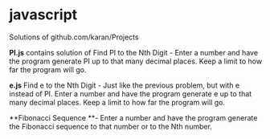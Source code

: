 # javascript
Solutions of github.com/karan/Projects 

**PI.js**
contains solution of
Find PI to the Nth Digit - Enter a number and have the program generate PI up to that many decimal places. Keep a limit to how far the program will go.


**e.js**
Find e to the Nth Digit - Just like the previous problem, but with e instead of PI. Enter a number and have the program generate e up to that many decimal places. Keep a limit to how far the program will go.

**Fibonacci Sequence **- Enter a number and have the program generate the Fibonacci sequence to that number or to the Nth number.
